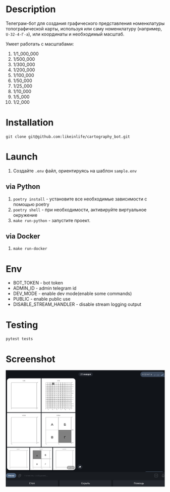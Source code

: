 # Description

Телеграм-бот для создания графического представления номенклатуры топографической карты, используя или саму номенклатуру (например, `U-32-4-Г-а`), или координаты и необходимый масштаб.

Умеет работать с масштабами:

1. 1/1_000_000
2. 1/500_000
3. 1/300_000
4. 1/200_000
5. 1/100_000
6. 1/50_000
7. 1/25_000
8. 1/10_000
9. 1/5_000
10. 1/2_000

# Installation

```shell
git clone git@github.com:likeinlife/cartography_bot.git
```

# Launch

1. Создайте `.env` файл, ориентируясь на шаблон `sample.env`

## via Python

1. `poetry install` - установите все необходимые зависимости с помощью poetry
2. `poetry shell` - при необходимости, активируйте виртуальное окружение
3. `make run-python` - запустите проект.

## via Docker

1. `make run-docker`

# Env

- BOT_TOKEN - bot token
- ADMIN_ID - admin telegram id
- DEV_MODE - enable dev mode(enable some commands)
- PUBLIC - enable public use
- DISABLE_STREAM_HANDLER - disable stream logging output

# Testing

```shell
pytest tests
```

# Screenshot

![](./static/telegram_screenshot.png)
